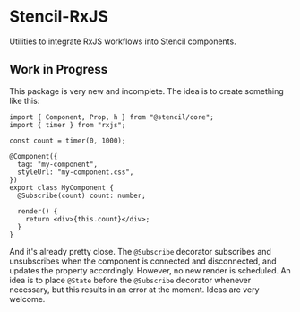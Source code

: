 # Stencil-RxJS

Utilities to integrate RxJS workflows into Stencil components.

## Work in Progress

This package is very new and incomplete. The idea is to create something like this:

```tsx
import { Component, Prop, h } from "@stencil/core";
import { timer } from "rxjs";

const count = timer(0, 1000);

@Component({
  tag: "my-component",
  styleUrl: "my-component.css",
})
export class MyComponent {
  @Subscribe(count) count: number;

  render() {
    return <div>{this.count}</div>;
  }
}
```

And it's already pretty close. The `@Subscribe` decorator subscribes and unsubscribes when the component is connected and disconnected, and updates the property accordingly. However, no new render is scheduled. An idea is to place `@State` before the `@Subscribe` decorator whenever necessary, but this results in an error at the moment. Ideas are very welcome.
